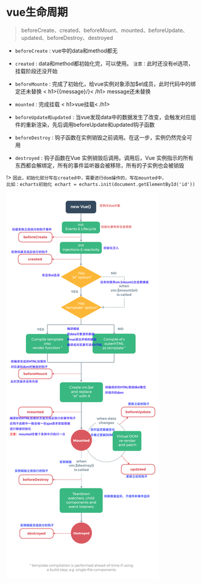 # vue生命周期
> beforeCreate、created、beforeMount、mounted、beforeUpdate、updated、beforeDestroy、destroyed

- `beforeCreate` : vue中的data和method都无

- `created` : data和method都初始化完，可以使用。 `注意：`此时还没有el选项，挂载阶段还没开始

- `beforeMounte` : 完成了初始化，给vue实例对象添加$el成员，此时代码中的绑定还未替换
< h1>\{\{message\}/}< /h1>  message还未替换

- `mounted` : 完成挂载  < h1>vue挂载< /h1>


- `beforeUpdate和updated` : 当vue发现data中的数据发生了改变，会触发对应组件的重新渲染，先后调用beforeUpdate和updated钩子函数

- `beforeDestroy` : 钩子函数在实例销毁之前调用。在这一步，实例仍然完全可用

- `destroyed` : 钩子函数在Vue 实例销毁后调用。调用后，Vue 实例指示的所有东西都会解绑定，所有的事件监听器会被移除，所有的子实例也会被销毁


!> `因此，初始化部分写在created中，需要进行dom操作的，写在mounted中，`  
`比如：echarts初始化 echart = echarts.init(document.getElementById('id'))`

![](../../_images/vue/vue_live.png)  